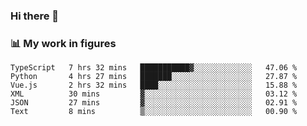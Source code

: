 ### Hi there 👋

### 📊 My work in figures

<!--START_SECTION:waka-->

```text
TypeScript   7 hrs 32 mins   ███████████▓░░░░░░░░░░░░░   47.06 %
Python       4 hrs 27 mins   ███████░░░░░░░░░░░░░░░░░░   27.87 %
Vue.js       2 hrs 32 mins   ████░░░░░░░░░░░░░░░░░░░░░   15.88 %
XML          30 mins         ▓░░░░░░░░░░░░░░░░░░░░░░░░   03.12 %
JSON         27 mins         ▓░░░░░░░░░░░░░░░░░░░░░░░░   02.91 %
Text         8 mins          ▒░░░░░░░░░░░░░░░░░░░░░░░░   00.90 %
```

<!--END_SECTION:waka-->
